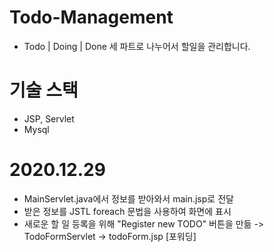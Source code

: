 # Todo-Management
- Todo | Doing | Done 세 파트로 나누어서 할일을 관리합니다.

# 기술 스택
- JSP, Servlet
- Mysql

# 2020.12.29
- MainServlet.java에서 정보를 받아와서 main.jsp로 전달
- 받은 정보를 JSTL foreach 문법을 사용하여 화면에 표시
- 새로운 할 일 등록을 위해 "Register new TODO" 버튼을 만듦 -> TodoFormServlet -> todoForm.jsp [포워딩]
